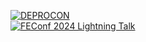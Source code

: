 [![DEPROCON](https://img.shields.io/badge/DEPROCON-오픈_소스_기여부터_관리까지-8A2BE2?style=social&labelColor=8A2BE2)](https://drive.google.com/file/d/1vXZ4Y2yPq6tizfLcvjvbEYLeglJGBVOK/view?usp=sharing)  
[![FEConf 2024 Lightning Talk](https://img.shields.io/badge/FEConf_2024_Lightning_Talk-오픈_소스_기여,_어렵지_않아요!-8A2BE2?style=social&labelColor=8A2BE2)](https://www.gwansik.dev/posts/feconf-2024)  
<!--
[![Suspensive](https://img.shields.io/badge/Suspensive-000?style=flat)](https://github.com/toss/Suspensive/issues?q=involves%3Agwansikk)
[![Query Adaptor](https://img.shields.io/badge/Query_Adaptor-7B68EE?style=flat)](https://github.com/gwansikk/query-adaptor/issues?q=involves%3Agwansikk)
[![modulepack](https://img.shields.io/badge/modulepack-2AB7A0?style=flat)](https://github.com/gwansikk/modulepack/issues?q=involves%3Agwansikk)  
[![TanStack Query](https://img.shields.io/badge/TanStack_Query-FF4154?logo=reactquery&logoColor=fff&style=fsquare)](https://github.com/TanStack/query/issues?q=involves%3Agwansikk)
[![pnpm](https://img.shields.io/badge/pnpm-F69220?logo=pnpm&logoColor=fff&style=square)](https://github.com/pnpm/pnpm/issues?q=involves%3Agwansikk)
-->
